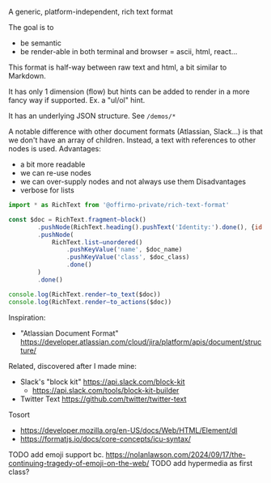 
A generic, platform-independent, rich text format

The goal is to
- be semantic
- be render-able in both terminal and browser = ascii, html, react...

This format is half-way between raw text and html, a bit similar to Markdown.

It has only 1 dimension (flow) but hints can be added to render in a more fancy way if supported. Ex. a "ul/ol" hint.

It has an underlying JSON structure. See `/demos/*`

A notable difference with other document formats (Atlassian, Slack...) is that we don't have an array of children.
Instead, a text with references to other nodes is used. Advantages:
- a bit more readable
- we can re-use nodes
- we can over-supply nodes and not always use them
Disadvantages
- verbose for lists


```js
import * as RichText from '@offirmo-private/rich-text-format'

const $doc = RichText.fragmentⵧblock()
		.pushNode(RichText.heading().pushText('Identity:').done(), {id: 'header'})
		.pushNode(
			RichText.listⵧunordered()
				.pushKeyValue('name', $doc_name)
				.pushKeyValue('class', $doc_class)
				.done()
		)
		.done()

console.log(RichText.renderⵧto_text($doc))
console.log(RichText.renderⵧto_actions($doc))
```

Inspiration:
* "Atlassian Document Format" https://developer.atlassian.com/cloud/jira/platform/apis/document/structure/

Related, discovered after I made mine:
* Slack's "block kit" https://api.slack.com/block-kit
  * https://api.slack.com/tools/block-kit-builder
* Twitter Text https://github.com/twitter/twitter-text


Tosort
* https://developer.mozilla.org/en-US/docs/Web/HTML/Element/dl
* https://formatjs.io/docs/core-concepts/icu-syntax/


TODO add emoji support bc. https://nolanlawson.com/2024/09/17/the-continuing-tragedy-of-emoji-on-the-web/
TODO add hypermedia as first class? 
